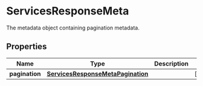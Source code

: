 

# ServicesResponseMeta

The metadata object containing pagination metadata.
## Properties

Name | Type | Description | Notes
------------ | ------------- | ------------- | -------------
**pagination** | [**ServicesResponseMetaPagination**](ServicesResponseMetaPagination.md) |  |  [optional]




